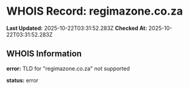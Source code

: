 # WHOIS Record: regimazone.co.za

**Last Updated:** 2025-10-22T03:31:52.283Z
**Checked At:** 2025-10-22T03:31:52.283Z

## WHOIS Information

**error:** TLD for "regimazone.co.za" not supported

**status:** error

